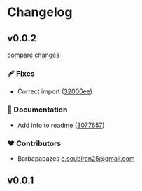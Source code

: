 # Changelog


## v0.0.2

[compare changes](https://github.com/barbapapazes/nuxt-authorization/compare/v0.0.1...v0.0.2)

### 🩹 Fixes

- Correct import ([32006ee](https://github.com/barbapapazes/nuxt-authorization/commit/32006ee))

### 📖 Documentation

- Add info to readme ([3077657](https://github.com/barbapapazes/nuxt-authorization/commit/3077657))

### ❤️ Contributors

- Barbapapazes <e.soubiran25@gmail.com>

## v0.0.1
